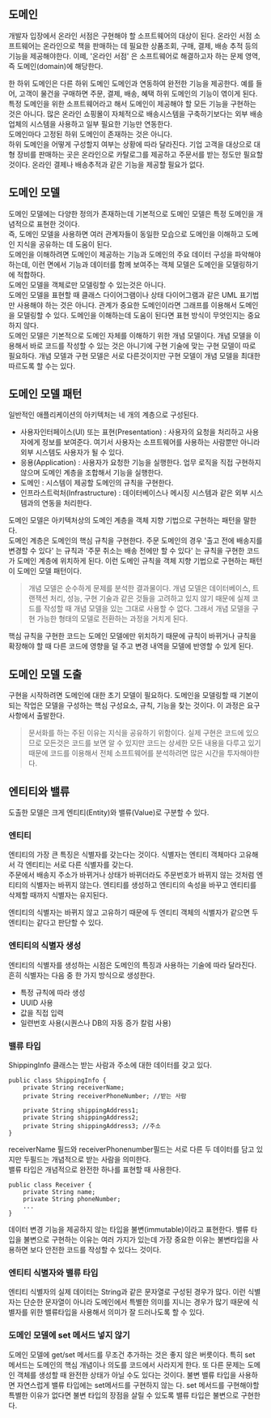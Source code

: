 ## 도메인
개발자 입장에서 온라인 서점은 구현해야 할 소프트웨어의 대상이 된다. 온라인 서점 소프트웨어는 온라인으로 책을 판매하는 데 필요한 상품조회, 구매, 결제, 배송 추적 등의 기능을 제공해야한다. 이떼, '온라인 서점' 은 소프트웨어로 해결하고자 하는 문제 영역, 즉 도메인(domain)에 해당한다.
  
한 하위 도메인은 다른 하위 도메인 도메인과 연동하여 완전한 기능을 제공한다. 예를 들어, 고객이 물건을 구매하면 주문, 결제, 배송, 혜택 하위 도메인의 기능이 엮이게 된다.
특정 도메인을 위한 소프트웨어라고 해서 도메인이 제공해야 할 모든 기능을 구현하는 것은 아니다. 많은 온라인 쇼핑몰이 자체적으로 배송시스템을 구축하기보다는 외부 배송 업체의 시스템을 사용하고 일부 필요한 기능만 연동한다.  
도메인마다 고정된 하위 도메인이 존재하는 것은 아니다.  
하위 도메인을 어떻게 구성할지 여부는 상황에 따라 달라진다. 기업 고객을 대상으로 대형 장비를 판매하는 곳은 온라인으로 카탈로그를 제공하고 주문서를 받는 정도만 필요할 것이다. 온라인 결제나 배송추적과 같은 기능을 제공할 필요가 없다.  

## 도메인 모델
도메인 모델에는 다양한 정의가 존재하는데 기본적으로 도메인 모델은 특정 도메인을 개념적으로 표현한 것이다.  
즉, 도메인 모델을 사용하면 여러 관계자들이 동일한 모습으로 도메인을 이해하고 도메인 지식을 공유하는 데 도움이 된다.   
도메인을 이해하려면 도메인이 제공하는 기능과 도메인의 주요 데이터 구성을 파악해야 하는데, 이런 면에서 기능과 데이터를 함께 보여주는 객체 모델은 도메인을 모델링하기에 적합하다.  
도메인 모델을 객체로만 모델링할 수 있는것은 아니다.  
도메인 모델을 표현할 때 클래스 다이어그램이나 상태 다이어그램과 같은 UML 표기법만 사용해야 하는 것은 아니다. 관계가 중요한 도메인이라면 그래프를 이용해서 도메인을 모델링할 수 있다. 도메인을 이해하는데 도움이 된다면 표현 방식이 무엇인지는 중요하지 않다.  
도메인 모델은 기본적으로 도메인 자체를 이해하기 위한 개념 모델이다. 개념 모델을 이용해서 바로 코드를 작성할 수 있는 것은 아니기에 구현 기술에 맞는 구현 모델이 따로 필요하다. 개념 모델과 구현 모델은 서로 다른것이지만 구현 모델이 개념 모델을 최대한 따르도록 할 수는 있다.  
## 도메인 모델 패턴
일반적인 애플리케이션의 아키텍처는 네 개의 계층으로 구성된다.
- 사용자인터페이스(UI) 또는 표현(Presentation) : 사용자의 요청을 처리하고 사용자에게 정보를 보여준다. 여기서 사용자는 소프트웨어를 사용하는 사람뿐만 아니라 외부 시스템도 사용자가 될 수 있다.
- 응용(Application) : 사용자가 요청한 기능을 실행한다. 업무 로직을 직접 구현하지 않으며 도메인 계층을 조합해서 기능을 실행한다.
- 도메인 : 시스템이 제공할 도메인의 규칙을 구현한다.
- 인프라스트럭처(Infrastructure) : 데이터베이스나 메시징 시스템과 같은 외부 시스템과의 연동을 처리한다.

도메인 모델은 아키텍처상의 도메인 계층을 객체 지향 기법으로 구현하는 패턴을 말한다.  
도메인 계층은 도메인의 핵심 규칙을 구현한다. 주문 도메인의 경우 '출고 전에 배송지를 변경할 수 있다' 는 규칙과 '주문 취소는 배송 전에만 할 수 있다' 는 규칙을 구현한 코드가 도메인 계층에 위치하게 된다. 이런 도메인 규칙을 객체 지향 기법으로 구현하는 패턴이 도메인 모델 패턴이다.

> 개념 모델은 순수하게 문제를 분석한 결과물이다. 개념 모델은 데이터베이스, 트랜잭션 처리, 성능, 구현 기술과 같은 것들을 고려하고 있지 않기 때문에 실제 코드를 작성할 때 개념 모델을 있는 그대로 사용할 수 없다. 그래서 개념 모델을 구현 가능한 형태의 모델로 전환하는 과정을 거치게 된다.

핵심 규칙을 구현한 코드는 도메인 모델에만 위치하기 때문에 규칙이 바뀌거나 규칙을 확장해야 할 때 다른 코드에 영향을 덜 주고 변경 내역을 모델에 반영할 수 있게 된다.

## 도메인 모델 도출
구현을 시작하려면 도메인에 대한 초기 모델이 필요하다. 도메인을 모델링할 때 기본이 되는 작업은 모델을 구성하는 핵심 구성요소, 규칙, 기능을 찾는 것이다.
이 과정은 요구사항에서 출발한다.

> 문서화를 하는 주된 이유는 지식을 공유하기 위함이다. 실제 구현은 코드에 있으므로 모든것은 코드를 보면 알 수 있지만 코드는 상세한 모든 내용을 다루고 있기 때문에 코드를 이용해서 전체 소프트웨어를 분석하려면 많은 시간을 투자해야한다. 


## 엔티티와 밸류
도출한 모델은 크게 엔티티(Entity)와 밸류(Value)로 구분할 수 있다.
### 엔티티
엔티티의 가장 큰 특징은 식별자를 갖는다는 것이다. 식별자는 엔티티 객체마다 고유해서 각 엔티티는 서로 다른 식별자를 갖는다.  
주문에서 배송지 주소가 바뀌거나 상태가 바뀌더라도 주문번호가 바뀌지 않는 것처럼 엔티티의 식별자는 바뀌지 않는다. 엔티티를 생성하고 엔티티의 속성을 바꾸고 엔티티를 삭제할 때까지 식별자는 유지된다.


엔티티의 식별자는 바뀌지 않고 고유하기 때문에 두 엔티티 객체의 식별자가 같으면 두 엔티티는 같다고 판단할 수 있다.

### 엔티티의 식별자 생성
엔티티의 식별자를 생성하는 시점은 도메인의 특징과 사용하는 기술에 따라 달라진다. 흔히 식별자는 다음 중 한 가지 방식으로 생성한다.
- 특정 규칙에 따라 생성
- UUID 사용
- 값을 직접 입력
- 일련번호 사용(시퀀스나 DB의 자동 증가 칼럼 사용)

### 밸류 타입
ShippingInfo 클래스는 받는 사람과 주소에 대한 데이터를 갖고 있다.
```
public class ShippingInfo {
    private String receiverName;
    private String receiverPhoneNumber; //받는 사람

    private String shippingAddress1;
    private String shippingAddress2;
    private String shippingAddress3; //주소
}
```
receiverName 필드와 receiverPhonenumber필드는 서로 다른 두 데이터를 담고 있지만 두필드는 개념적으로 받는 사람을 의미한다.  
밸류 타입은 개념적으로 완전한 하나를 표현할 때 사용한다. 
```
public class Receiver {
    private String name;
    private String phoneNumber;
    ...
}
```

데이터 변경 기능을 제공하지 않는 타입을 불변(immutable)이라고 표현한다. 밸류 타입을 불변으로 구현하는 이유는 여러 가지가 있는데 가장 중요한 이유는 불변타입을 사용하면 보다 안전한 코드를 작성할 수 있다느 것이다.

### 엔티티 식별자와 밸류 타입
엔티티 식별자의 실제 데이터는 String과 같은 문자열로 구성된 경우가 많다. 이런 식별자는 단순한 문자열이 아니라 도메인에서 특별한 의미를 지니는 경우가 많기 때문에 식별자를 위한 밸류타입을 사용해서 의미가 잘 드러나도록 할 수 있다.

### 도메인 모델에 set 메서드 넣지 않기
도메인 모델에 get/set 메서드를 무조건 추가하는 것은 좋지 않은 버릇이다. 특히 set 메서드는 도메인의 핵심 개념이나 의도를 코드에서 사라지게 한다.
또 다른 문제는 도메인 객체를 생성할 때 완전한 상태가 아닐 수도 있다는 것이다.
불변 밸류 타입을 사용하면 자연스럽게 밸류 타입에는 set메서드를 구현하지 않는 다. set 메서드를 구현해야할 특별한 이유가 없다면 불변 타입의 장점을 살릴 수 있도록 밸류 타입은 불변으로 구현한다.